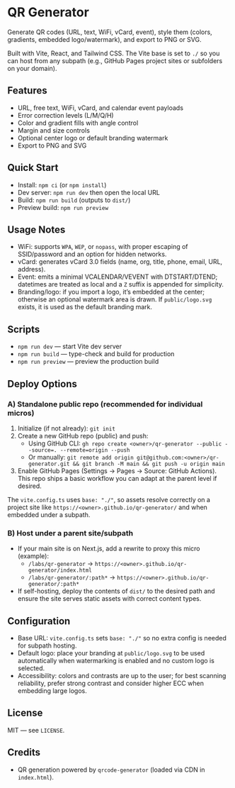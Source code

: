 # QR Generator

Generate QR codes (URL, text, WiFi, vCard, event), style them (colors, gradients, embedded logo/watermark), and export to PNG or SVG.

Built with Vite, React, and Tailwind CSS. The Vite base is set to `./` so you can host from any subpath (e.g., GitHub Pages project sites or subfolders on your domain).

## Features
- URL, free text, WiFi, vCard, and calendar event payloads
- Error correction levels (L/M/Q/H)
- Color and gradient fills with angle control
- Margin and size controls
- Optional center logo or default branding watermark
- Export to PNG and SVG

## Quick Start
- Install: `npm ci` (or `npm install`)
- Dev server: `npm run dev` then open the local URL
- Build: `npm run build` (outputs to `dist/`)
- Preview build: `npm run preview`

## Usage Notes
- WiFi: supports `WPA`, `WEP`, or `nopass`, with proper escaping of SSID/password and an option for hidden networks.
- vCard: generates vCard 3.0 fields (name, org, title, phone, email, URL, address).
- Event: emits a minimal VCALENDAR/VEVENT with DTSTART/DTEND; datetimes are treated as local and a `Z` suffix is appended for simplicity.
- Branding/logo: if you import a logo, it’s embedded at the center; otherwise an optional watermark area is drawn. If `public/logo.svg` exists, it is used as the default branding mark.

## Scripts
- `npm run dev` — start Vite dev server
- `npm run build` — type-check and build for production
- `npm run preview` — preview the production build

## Deploy Options

### A) Standalone public repo (recommended for individual micros)
1. Initialize (if not already): `git init`
2. Create a new GitHub repo (public) and push:
   - Using GitHub CLI: `gh repo create <owner>/qr-generator --public --source=. --remote=origin --push`
   - Or manually: `git remote add origin git@github.com:<owner>/qr-generator.git && git branch -M main && git push -u origin main`
3. Enable GitHub Pages (Settings → Pages → Source: GitHub Actions). This repo ships a basic workflow you can adapt at the parent level if desired.

The `vite.config.ts` uses `base: "./"`, so assets resolve correctly on a project site like `https://<owner>.github.io/qr-generator/` and when embedded under a subpath.

### B) Host under a parent site/subpath
- If your main site is on Next.js, add a rewrite to proxy this micro (example):
  - `/labs/qr-generator` → `https://<owner>.github.io/qr-generator/index.html`
  - `/labs/qr-generator/:path*` → `https://<owner>.github.io/qr-generator/:path*`
- If self-hosting, deploy the contents of `dist/` to the desired path and ensure the site serves static assets with correct content types.

## Configuration
- Base URL: `vite.config.ts` sets `base: "./"` so no extra config is needed for subpath hosting.
- Default logo: place your branding at `public/logo.svg` to be used automatically when watermarking is enabled and no custom logo is selected.
- Accessibility: colors and contrasts are up to the user; for best scanning reliability, prefer strong contrast and consider higher ECC when embedding large logos.

## License
MIT — see `LICENSE`.

## Credits
- QR generation powered by `qrcode-generator` (loaded via CDN in `index.html`).
